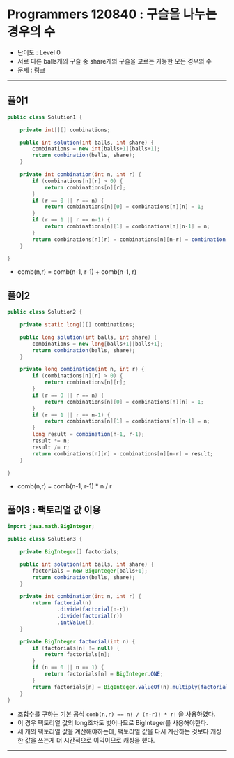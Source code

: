 # Programmers 120840 : 구슬을 나누는 경우의 수
- 난이도 : Level 0
- 서로 다른 balls개의 구슬 중 share개의 구슬을 고르는 가능한 모든 경우의 수
- 문제 : [링크](https://school.programmers.co.kr/learn/courses/30/lessons/120840)

---

## 풀이1
```java
public class Solution1 {

    private int[][] combinations;

    public int solution(int balls, int share) {
        combinations = new int[balls+1][balls+1];
        return combination(balls, share);
    }

    private int combination(int n, int r) {
        if (combinations[n][r] > 0) {
            return combinations[n][r];
        }
        if (r == 0 || r == n) {
            return combinations[n][0] = combinations[n][n] = 1;
        }
        if (r == 1 || r == n-1) {
            return combinations[n][1] = combinations[n][n-1] = n;
        }
        return combinations[n][r] = combinations[n][n-r] = combination(n-1, r-1) + combination(n-1, r);
    }

}
```
- comb(n,r) = comb(n-1, r-1) + comb(n-1, r)

## 풀이2
```java
public class Solution2 {

    private static long[][] combinations;

    public long solution(int balls, int share) {
        combinations = new long[balls+1][balls+1];
        return combination(balls, share);
    }

    private long combination(int n, int r) {
        if (combinations[n][r] > 0) {
            return combinations[n][r];
        }
        if (r == 0 || r == n) {
            return combinations[n][0] = combinations[n][n] = 1;
        }
        if (r == 1 || r == n-1) {
            return combinations[n][1] = combinations[n][n-1] = n;
        }
        long result = combination(n-1, r-1);
        result *= n;
        result /= r;
        return combinations[n][r] = combinations[n][n-r] = result;
    }

}
```
- comb(n,r) = comb(n-1, r-1) * n / r

## 풀이3 : 팩토리얼 값 이용
```java
import java.math.BigInteger;

public class Solution3 {

    private BigInteger[] factorials;

    public int solution(int balls, int share) {
        factorials = new BigInteger[balls+1];
        return combination(balls, share);
    }

    private int combination(int n, int r) {
        return factorial(n)
                .divide(factorial(n-r))
                .divide(factorial(r))
                .intValue();
    }

    private BigInteger factorial(int n) {
        if (factorials[n] != null) {
            return factorials[n];
        }
        if (n == 0 || n == 1) {
            return factorials[n] = BigInteger.ONE;
        }
        return factorials[n] = BigInteger.valueOf(n).multiply(factorial(n-1));
    }
}
```
- 조합수를 구하는 기본 공식 `comb(n,r) == n! / (n-r)! * r!` 을 사용하였다.
- 이 경우 팩토리얼 값의 long조차도 벗어나므로 BigInteger를 사용해야한다.
- 세 개의 팩토리얼 값을 계산해야하는데, 팩토리얼 값을 다시 계산하는 것보다 캐싱한 값을 쓰는게 더 시간적으로 이익이므로 캐싱을 했다.

---
